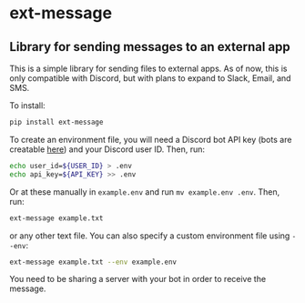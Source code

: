 # ext-message
## Library for sending messages to an external app

This is a simple library for sending files to external apps. As of now, this is only compatible with Discord, but with plans to expand to Slack, Email, and SMS.

To install:

```bash
pip install ext-message
```

To create an environment file, you will need a Discord bot API key (bots are creatable [here](https://discord.com/developers/applications)) and your Discord user ID. Then, run:

```bash
echo user_id=${USER_ID} > .env
echo api_key=${API_KEY} >> .env
```

Or at these manually in `example.env` and run `mv example.env .env`. Then, run:

```bash
ext-message example.txt
```

or any other text file. You can also specify a custom environment file using `--env`:

```bash
ext-message example.txt --env example.env
```

You need to be sharing a server with your bot in order to receive the message.